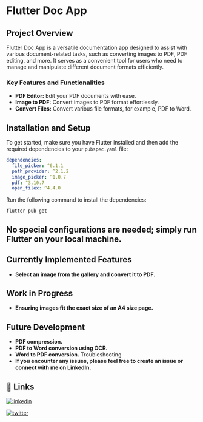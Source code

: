 # Flutter Doc App

## Project Overview

Flutter Doc App is a versatile documentation app designed to assist with various document-related tasks, such as converting images to PDF, PDF editing, and more. It serves as a convenient tool for users who need to manage and manipulate different document formats efficiently.

### Key Features and Functionalities

- **PDF Editor:** Edit your PDF documents with ease.
- **Image to PDF:** Convert images to PDF format effortlessly.
- **Convert Files:** Convert various file formats, for example, PDF to Word.
  
## Installation and Setup

To get started, make sure you have Flutter installed and then add the required dependencies to your `pubspec.yaml` file:

```yaml
dependencies:
  file_picker: ^6.1.1
  path_provider: ^2.1.2
  image_picker: ^1.0.7
  pdf: ^3.10.7
  open_filex: ^4.4.0
  ```
Run the following command to install the dependencies:
```
flutter pub get
```
## No special configurations are needed; simply run Flutter on your local machine.

## Currently Implemented Features
- **Select an image from the gallery and convert it to PDF.**
## Work in Progress
- **Ensuring images fit the exact size of an A4 size page.**
## Future Development
- **PDF compression.**
- **PDF to Word conversion using OCR.**
- **Word to PDF conversion.**
Troubleshooting
- **If you encounter any issues, please feel free to create an issue or connect with me on LinkedIn.**

## 🔗 Links

[![linkedin](https://img.shields.io/badge/linkedin-0A66C2?style=for-the-badge&logo=linkedin&logoColor=white)](https://www.linkedin.com/in/kavanthosani/)

[![twitter](https://img.shields.io/badge/twitter-1DA1F2?style=for-the-badge&logo=twitter&logoColor=white)](https://twitter.com/ThosaniKavan)

